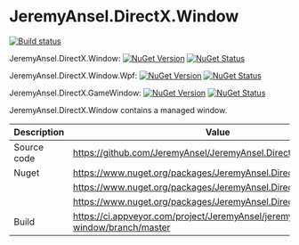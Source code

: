 # JeremyAnsel.DirectX.Window

[![Build status](https://ci.appveyor.com/api/projects/status/k6ao5vicvgddarm0/branch/master?svg=true)](https://ci.appveyor.com/project/JeremyAnsel/jeremyansel-directx-window/branch/master)

JeremyAnsel.DirectX.Window:
[![NuGet Version](https://img.shields.io/nuget/v/JeremyAnsel.DirectX.Window.svg)](https://www.nuget.org/packages/JeremyAnsel.DirectX.Window)
[![NuGet Status](http://nugetstatus.com/JeremyAnsel.DirectX.Window.png)](http://nugetstatus.com/packages/JeremyAnsel.DirectX.Window)

JeremyAnsel.DirectX.Window.Wpf:
[![NuGet Version](https://img.shields.io/nuget/v/JeremyAnsel.DirectX.Window.Wpf.svg)](https://www.nuget.org/packages/JeremyAnsel.DirectX.Window.Wpf)
[![NuGet Status](http://nugetstatus.com/JeremyAnsel.DirectX.Window.Wpf.png)](http://nugetstatus.com/packages/JeremyAnsel.DirectX.Window.Wpf)

JeremyAnsel.DirectX.GameWindow:
[![NuGet Version](https://img.shields.io/nuget/v/JeremyAnsel.DirectX.GameWindow.svg)](https://www.nuget.org/packages/JeremyAnsel.DirectX.GameWindow)
[![NuGet Status](http://nugetstatus.com/JeremyAnsel.DirectX.GameWindow.png)](http://nugetstatus.com/packages/JeremyAnsel.DirectX.GameWindow)

JeremyAnsel.DirectX.Window contains a managed window.

Description     | Value
----------------|----------------
Source code     | https://github.com/JeremyAnsel/JeremyAnsel.DirectX.Window
Nuget           | https://www.nuget.org/packages/JeremyAnsel.DirectX.Window
                | https://www.nuget.org/packages/JeremyAnsel.DirectX.Window.Wpf
                | https://www.nuget.org/packages/JeremyAnsel.DirectX.GameWindow
Build           | https://ci.appveyor.com/project/JeremyAnsel/jeremyansel-directx-window/branch/master
